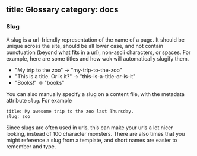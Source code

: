 title: Glossary
category: docs
---
### Slug

A slug is a url-friendly representation of the name of a page. It should be
unique across the site, should be all lower case, and not contain punctuation
(beyond what fits in a url), non-ascii characters, or spaces. For example, here
are some titles and how wok will automatically slugify them.

- "My trip to the zoo" -> "my-trip-to-the-zoo"
- "This is a title. Or is it?" -> "this-is-a-title-or-is-it"
- "Books!" -> "books"

You can also manually specify a slug on a content file, with the metadata
attribute `slug`. For example

    title: My awesome trip to the zoo last Thursday.
    slug: zoo

Since slugs are often used in urls, this can make your urls a lot nicer
looking, instead of 100 character monsters. There are also times that you might
reference a slug from a template, and short names are easier to remember and
type.
